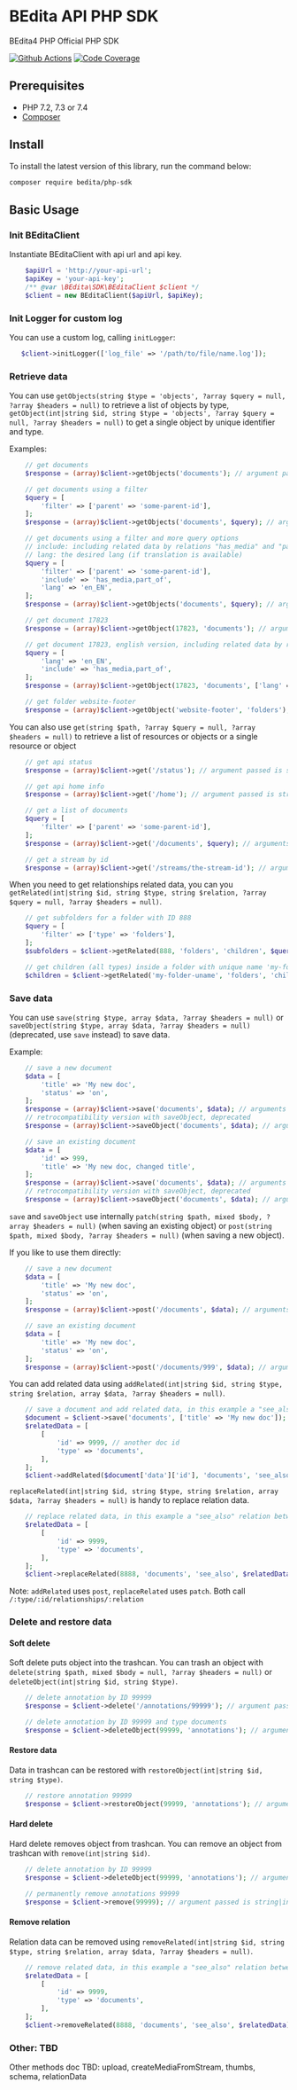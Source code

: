 # BEdita API PHP SDK

BEdita4 PHP Official PHP SDK

[![Github Actions](https://github.com/bedita/php-sdk/workflows/php/badge.svg)](https://github.com/bedita/php-sdk/actions?query=workflow%3Aphp)
[![Code Coverage](https://codecov.io/gh/bedita/php-sdk/branch/master/graph/badge.svg)](https://codecov.io/gh/bedita/bedita/branch/master)

## Prerequisites

* PHP 7.2, 7.3 or 7.4
* [Composer](https://getcomposer.org/doc/00-intro.md#installation-linux-unix-osx)

## Install

To install the latest version of this library, run the command below:

```bash
composer require bedita/php-sdk
```

## Basic Usage

### Init BEditaClient

Instantiate BEditaClient with api url and api key.

```php
    $apiUrl = 'http://your-api-url';
    $apiKey = 'your-api-key';
    /** @var \BEdita\SDK\BEditaClient $client */
    $client = new BEditaClient($apiUrl, $apiKey);
```

### Init Logger for custom log

You can use a custom log, calling `initLogger`:

```php
   $client->initLogger(['log_file' => '/path/to/file/name.log']);
```

### Retrieve data

You can use `getObjects(string $type = 'objects', ?array $query = null, ?array $headers = null)` to retrieve a list of objects by type, `getObject(int|string $id, string $type = 'objects', ?array $query = null, ?array $headers = null)` to get a single object by unique identifier and type.

Examples:

```php
    // get documents
    $response = (array)$client->getObjects('documents'); // argument passed is a string $type

    // get documents using a filter
    $query = [
        'filter' => ['parent' => 'some-parent-id'],
    ];
    $response = (array)$client->getObjects('documents', $query); // arguments passed are string $type and array $query

    // get documents using a filter and more query options
    // include: including related data by relations "has_media" and "part_of"
    // lang: the desired lang (if translation is available)
    $query = [
        'filter' => ['parent' => 'some-parent-id'],
        'include' => 'has_media,part_of',
        'lang' => 'en_EN',
    ];
    $response = (array)$client->getObjects('documents', $query); // arguments passed are string $type and array $query
```

```php
    // get document 17823
    $response = (array)$client->getObject(17823, 'documents'); // arguments passed are int|string $id, string $type

    // get document 17823, english version, including related data by relations "has_media" and "part_of"
    $query = [
        'lang' => 'en_EN',
        'include' => 'has_media,part_of',
    ];
    $response = (array)$client->getObject(17823, 'documents', ['lang' => 'en_EN']); // arguments passed are int|string $id, string $type and array $query

    // get folder website-footer
    $response = (array)$client->getObject('website-footer', 'folders'); // arguments passed are int|string $id, string $type
```

You can also use `get(string $path, ?array $query = null, ?array $headers = null)` to retrieve a list of resources or objects or a single resource or object

```php
    // get api status
    $response = (array)$client->get('/status'); // argument passed is string $path

    // get api home info
    $response = (array)$client->get('/home'); // argument passed is string $path

    // get a list of documents
    $query = [
        'filter' => ['parent' => 'some-parent-id'],
    ];
    $response = (array)$client->get('/documents', $query); // arguments passed are string $path and array $query

    // get a stream by id
    $response = (array)$client->get('/streams/the-stream-id'); // argument passed is string $path
```

When you need to get relationships related data, you can you `getRelated(int|string $id, string $type, string $relation, ?array $query = null, ?array $headers = null)`.

```php
    // get subfolders for a folder with ID 888
    $query = [
        'filter' => ['type' => 'folders'],
    ];
    $subfolders = $client->getRelated(888, 'folders', 'children', $query); // arguments passed are int|string $id, string $type, string $relation, array $query

    // get children (all types) inside a folder with unique name 'my-folder-uname'
    $children = $client->getRelated('my-folder-uname', 'folders', 'children'); // arguments passed are int|string $id, string $type, string $relation
```

### Save data

You can use `save(string $type, array $data, ?array $headers = null)` or `saveObject(string $type, array $data, ?array $headers = null)` (deprecated, use `save` instead) to save data.

Example:
```php
    // save a new document
    $data = [
        'title' => 'My new doc',
        'status' => 'on',
    ];
    $response = (array)$client->save('documents', $data); // arguments passed are string $type, array $data
    // retrocompatibility version with saveObject, deprecated
    $response = (array)$client->saveObject('documents', $data); // arguments passed are string $type, array $data

    // save an existing document
    $data = [
        'id' => 999,
        'title' => 'My new doc, changed title',
    ];
    $response = (array)$client->save('documents', $data); // arguments passed are string $type, array $data
    // retrocompatibility version with saveObject, deprecated
    $response = (array)$client->saveObject('documents', $data); // arguments passed are string $type, array $data
```
`save` and `saveObject` use internally `patch(string $path, mixed $body, ?array $headers = null)` (when saving an existing object) or `post(string $path, mixed $body, ?array $headers = null)` (when saving a new object).

If you like to use them directly:
```php
    // save a new document
    $data = [
        'title' => 'My new doc',
        'status' => 'on',
    ];
    $response = (array)$client->post('/documents', $data); // arguments passed are string $path, array $data

    // save an existing document
    $data = [
        'title' => 'My new doc',
        'status' => 'on',
    ];
    $response = (array)$client->post('/documents/999', $data); // arguments passed are string $path, array $data
```

You can add related data using `addRelated(int|string $id, string $type, string $relation, array $data, ?array $headers = null)`.

```php
    // save a document and add related data, in this example a "see_also" relation between documents and documents is involved
    $document = $client->save('documents', ['title' => 'My new doc']);
    $relatedData = [
        [
            'id' => 9999, // another doc id
            'type' => 'documents',
        ],
    ];
    $client->addRelated($document['data']['id'], 'documents', 'see_also', $relatedData); // arguments passed are int|string $id, string $type, string $relation, array $relationData
```

`replaceRelated(int|string $id, string $type, string $relation, array $data, ?array $headers = null)` is handy to replace relation data.

```php
    // replace related data, in this example a "see_also" relation between document 8888 and document 9999
    $relatedData = [
        [
            'id' => 9999,
            'type' => 'documents',
        ],
    ];
    $client->replaceRelated(8888, 'documents', 'see_also', $relatedData); // arguments passed are int|string $id, string $type, string $relation, array $relationData
```

Note: `addRelated` uses `post`, `replaceRelated` uses `patch`. Both call `/:type/:id/relationships/:relation`

### Delete and restore data

#### Soft delete

Soft delete puts object into the trashcan.
You can trash an object with `delete(string $path, mixed $body = null, ?array $headers = null)` or `deleteObject(int|string $id, string $type)`.

```php
    // delete annotation by ID 99999
    $response = $client->delete('/annotations/99999'); // argument passed is string $path

    // delete annotation by ID 99999 and type documents
    $response = $client->deleteObject(99999, 'annotations'); // arguments passed are string|int $id, string $type
```

#### Restore data

Data in trashcan can be restored with `restoreObject(int|string $id, string $type)`.

```php
    // restore annotation 99999
    $response = $client->restoreObject(99999, 'annotations'); // arguments passed are string|int $id, string $type
```

#### Hard delete

Hard delete removes object from trashcan.
You can remove an object from trashcan with `remove(int|string $id)`.

```php
    // delete annotation by ID 99999
    $response = $client->deleteObject(99999, 'annotations'); // arguments passed are string|int $id, string $type

    // permanently remove annotations 99999
    $response = $client->remove(99999); // argument passed is string|int $id
```

#### Remove relation

Relation data can be removed using `removeRelated(int|string $id, string $type, string $relation, array $data, ?array $headers = null)`.

```php
    // remove related data, in this example a "see_also" relation between document 8888 and document 9999
    $relatedData = [
        [
            'id' => 9999,
            'type' => 'documents',
        ],
    ];
    $client->removeRelated(8888, 'documents', 'see_also', $relatedData); // arguments passed are int|string $id, string $type, string $relation, array $relationData
```

### Other: TBD

Other methods doc TBD: upload, createMediaFromStream, thumbs, schema, relationData
